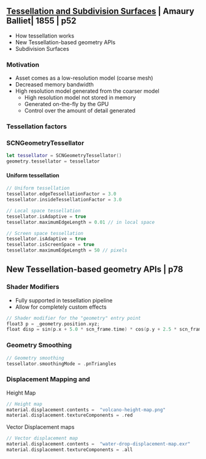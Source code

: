 ## [Tessellation and Subdivision Surfaces](2017-604-2-tessellation-and-subdivision-surfaces.md) | Amaury Balliet|  1855 | p52


- How tessellation works
- New Tessellation-based geometry APIs
- Subdivision Surfaces


### Motivation

* Asset comes as a low-resolution model (coarse mesh)
* Decreased memory bandwidth
* High resolution model generated from the coarser model
  * High resolution model not stored in memory
  * Generated on-the-fly by the GPU
  * Control over the amount of detail generated

### Tessellation factors

### SCNGeometryTessellator

```swift
let tessellator = SCNGeometryTessellator() 
geometry.tessellator = tessellator
```

#### Uniform tessellation

```swift
// Uniform tessellation
tessellator.edgeTessellationFactor = 3.0 
tessellator.insideTessellationFactor = 3.0

// Local space tessellation
tessellator.isAdaptive = true 
tessellator.maximumEdgeLength = 0.01 // in local space

// Screen space tessellation
tessellator.isAdaptive = true 
tessellator.isScreenSpace = true 
tessellator.maximumEdgeLength = 50 // pixels
```


## New Tessellation-based geometry APIs | p78

### Shader Modifiers

- Fully supported in tessellation pipeline
- Allow for completely custom effects

```swift
// Shader modifier for the "geometry" entry point
float3 p = _geometry.position.xyz;
float disp = sin(p.x + 5.0 * scn_frame.time) * cos(p.y + 2.5 * scn_frame.time); _geometry.position.xyz += _geometry.normal * disp;
```


### Geometry Smoothing

```swift
// Geometry smoothing
tessellator.smoothingMode = .pnTriangles
```


### Displacement Mapping and

Height Map

```swift
// Height map
material.displacement.contents =  "volcano-height-map.png"
material.displacement.textureComponents = .red
```

Vector Displacement maps


```swift
// Vector displacement map
material.displacement.contents =  "water-drop-displacement-map.exr"
material.displacement.textureComponents = .all
```
